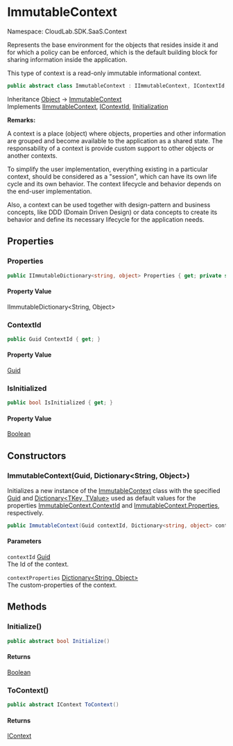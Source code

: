 # ImmutableContext

Namespace: CloudLab.SDK.SaaS.Context

Represents the base environment for the objects that resides inside it and for which a policy can be enforced,
 which is the default building block for sharing information inside the application.

This type of context is a read-only immutable informational context.

```csharp
public abstract class ImmutableContext : IImmutableContext, IContextId, CloudLab.SDK.SaaS.Core.IInitialization
```

Inheritance [Object](https://docs.microsoft.com/en-us/dotnet/api/system.object) → [ImmutableContext](./cloudlab.sdk.saas.context.immutablecontext.md)<br>
Implements [IImmutableContext](./cloudlab.sdk.saas.context.iimmutablecontext.md), [IContextId](./cloudlab.sdk.saas.context.icontextid.md), [IInitialization](./cloudlab.sdk.saas.core.iinitialization.md)

**Remarks:**

A context is a place (object) where objects, properties and other information are grouped and become available to the
 application as a shared state. The responsability of a context is provide custom support to other objects or another contexts.

To simplify the user implementation, everything existing in a particular context, should be considered as a "session",
 which can have its own life cycle and its own behavior. The context lifecycle and behavior depends on the end-user implementation.

Also, a context can be used together with design-pattern and business concepts, like DDD (Domain Driven Design) or data concepts
 to create its behavior and define its necessary lifecycle for the application needs.

## Properties

### **Properties**

```csharp
public IImmutableDictionary<string, object> Properties { get; private set; }
```

#### Property Value

IImmutableDictionary&lt;String, Object&gt;<br>

### **ContextId**

```csharp
public Guid ContextId { get; }
```

#### Property Value

[Guid](https://docs.microsoft.com/en-us/dotnet/api/system.guid)<br>

### **IsInitialized**

```csharp
public bool IsInitialized { get; }
```

#### Property Value

[Boolean](https://docs.microsoft.com/en-us/dotnet/api/system.boolean)<br>

## Constructors

### **ImmutableContext(Guid, Dictionary&lt;String, Object&gt;)**

Initializes a new instance of the [ImmutableContext](./cloudlab.sdk.saas.context.immutablecontext.md) class with the
 specified [Guid](https://docs.microsoft.com/en-us/dotnet/api/system.guid) and [Dictionary&lt;TKey, TValue&gt;](https://docs.microsoft.com/en-us/dotnet/api/system.collections.generic.dictionary-2) used as default
 values for the properties [ImmutableContext.ContextId](./cloudlab.sdk.saas.context.immutablecontext.md#contextid) and [ImmutableContext.Properties](./cloudlab.sdk.saas.context.immutablecontext.md#properties), respectively.

```csharp
public ImmutableContext(Guid contextId, Dictionary<string, object> contextProperties)
```

#### Parameters

`contextId` [Guid](https://docs.microsoft.com/en-us/dotnet/api/system.guid)<br>
The Id of the context.

`contextProperties` [Dictionary&lt;String, Object&gt;](https://docs.microsoft.com/en-us/dotnet/api/system.collections.generic.dictionary-2)<br>
The custom-properties of the context.

## Methods

### **Initialize()**

```csharp
public abstract bool Initialize()
```

#### Returns

[Boolean](https://docs.microsoft.com/en-us/dotnet/api/system.boolean)<br>

### **ToContext()**

```csharp
public abstract IContext ToContext()
```

#### Returns

[IContext](./cloudlab.sdk.saas.context.icontext.md)<br>
